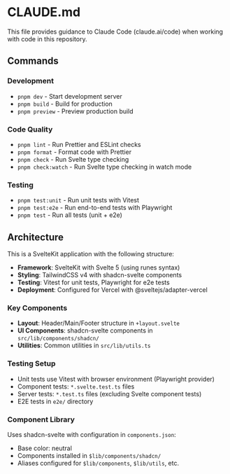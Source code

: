# CLAUDE.md

This file provides guidance to Claude Code (claude.ai/code) when working with code in this repository.

## Commands

### Development
- `pnpm dev` - Start development server
- `pnpm build` - Build for production
- `pnpm preview` - Preview production build

### Code Quality
- `pnpm lint` - Run Prettier and ESLint checks
- `pnpm format` - Format code with Prettier
- `pnpm check` - Run Svelte type checking
- `pnpm check:watch` - Run Svelte type checking in watch mode

### Testing
- `pnpm test:unit` - Run unit tests with Vitest
- `pnpm test:e2e` - Run end-to-end tests with Playwright
- `pnpm test` - Run all tests (unit + e2e)

## Architecture

This is a SvelteKit application with the following structure:

- **Framework**: SvelteKit with Svelte 5 (using runes syntax)
- **Styling**: TailwindCSS v4 with shadcn-svelte components
- **Testing**: Vitest for unit tests, Playwright for e2e tests
- **Deployment**: Configured for Vercel with @sveltejs/adapter-vercel

### Key Components
- **Layout**: Header/Main/Footer structure in `+layout.svelte`
- **UI Components**: shadcn-svelte components in `src/lib/components/shadcn/`
- **Utilities**: Common utilities in `src/lib/utils.ts`

### Testing Setup
- Unit tests use Vitest with browser environment (Playwright provider)
- Component tests: `*.svelte.test.ts` files
- Server tests: `*.test.ts` files (excluding Svelte component tests)
- E2E tests in `e2e/` directory

### Component Library
Uses shadcn-svelte with configuration in `components.json`:
- Base color: neutral
- Components installed in `$lib/components/shadcn/`
- Aliases configured for `$lib/components`, `$lib/utils`, etc.